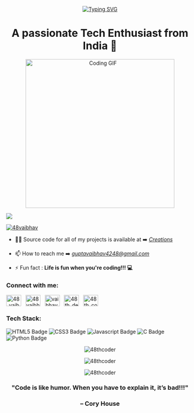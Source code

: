 <p align="center">
<a href="https://git.io/typing-svg"><img src="https://readme-typing-svg.demolab.com?font=Anton&size=38&pause=1000&color=F7F400&center=true&vCenter=true&width=460&height=80&lines=%F0%9F%91%8B%F0%9F%8F%BB+Hii%2C+Myself+VAIBHAV+GUPTA" alt="Typing SVG" /></a>
</p>
<h1 align="center">A passionate Tech Enthusiast from India 💙</h1>

<p align="center">
  <img src="https://media.giphy.com/media/Y4ak9Ki2GZCbJxAnJD/giphy.gif" alt="Coding GIF" width="400"/>
</p>

<a href="https://visitcount.itsvg.in">
  <img src="https://visitcount.itsvg.in/api?id=48thCoder&label=Profile%20Views&color=378784&icon=0&pretty=true" />
</a>

<p align="left"> <a href="https://www.linkedin.com/in/48vaibhav" target="blank"><img src="https://img.shields.io/badge/-Let's Connect @48vaibhav-blue?style=for-the-badge&logo=linkedin&logoColor=white" alt="48vaibhav" /></a>
</p>

- 👨‍💻 Source code for all of my projects is available at ➡️ [*Creations*](https://github.com/48thCoder?tab=repositories)

- 📫 How to reach me ➡️ *guptavaibhav4248@gmail.com*

- ⚡ Fun fact : **Life is fun when you're coding!!! 💻**

<h3 align="left">Connect with me:</h3>
<p align="left">
<a href="https://twitter.com/48_vaibhav_" target="blank"><img align="center" src="https://raw.githubusercontent.com/rahuldkjain/github-profile-readme-generator/master/src/images/icons/Social/twitter.svg" alt="48_vaibhav_" height="30" width="40" /></a>
&nbsp;
<a href="https://linkedin.com/in/48vaibhav" target="blank"><img align="center" src="https://raw.githubusercontent.com/rahuldkjain/github-profile-readme-generator/master/src/images/icons/Social/linked-in-alt.svg" alt="48vaibhav" height="30" width="40" /></a>
&nbsp;
<a href="https://instagram.com/vaibhav.4_8" target="blank"><img align="center" src="https://raw.githubusercontent.com/rahuldkjain/github-profile-readme-generator/master/src/images/icons/Social/instagram.svg" alt="vaibhav.4_8" height="30" width="40" /></a>
&nbsp;
<a href="https://www.hackerrank.com/48th_developer" target="blank"><img align="center" src="https://raw.githubusercontent.com/rahuldkjain/github-profile-readme-generator/master/src/images/icons/Social/hackerrank.svg" alt="48th_developer" height="30" width="40" /></a>
&nbsp;
<a href="https://www.leetcode.com/48th_coder" target="blank"><img align="center" src="https://raw.githubusercontent.com/rahuldkjain/github-profile-readme-generator/master/src/images/icons/Social/leet-code.svg" alt="48th_coder" height="30" width="40" /></a>
</p>

<h3 align="left">Tech Stack:</h3>
<p align="left">
  <img src="https://img.shields.io/badge/HTML5-yellow?style=for-the-badge&logo=html5&logoColor=white" alt="HTML5 Badge"/>
  <img src="https://img.shields.io/badge/CSS3-339933?style=for-the-badge&logo=css3&logoColor=white" alt="CSS3 Badge"/>
  <img src="https://img.shields.io/badge/Javascript-red?style=for-the-badge&logo=javascript&logoColor=white" alt="Javascript Badge"/>
  <img src="https://img.shields.io/badge/C Programming-61DAFB?style=for-the-badge&logo=c&logoColor=white" alt="C Badge"/>
  <img src="https://img.shields.io/badge/Python-3776AB?style=for-the-badge&logo=python&logoColor=white" alt="Python Badge"/>
</p>


<p align="center">
  <img src="https://github-readme-stats.vercel.app/api/top-langs?username=48thcoder&show_icons=true&locale=en&layout=compact" alt="48thcoder" />
</p>

<p align="center">
  <img src="https://github-readme-stats.vercel.app/api?username=48thcoder&show_icons=true&locale=en" alt="48thcoder" />
</p>

<p align="center">
  <img src="https://github-readme-streak-stats.herokuapp.com/?user=48thcoder&" alt="48thcoder" />
</p>


<h3 align="center">"Code is like humor. When you have to explain it, it’s bad!!!"</h3>
<h3 align="center">– Cory House</h3>

